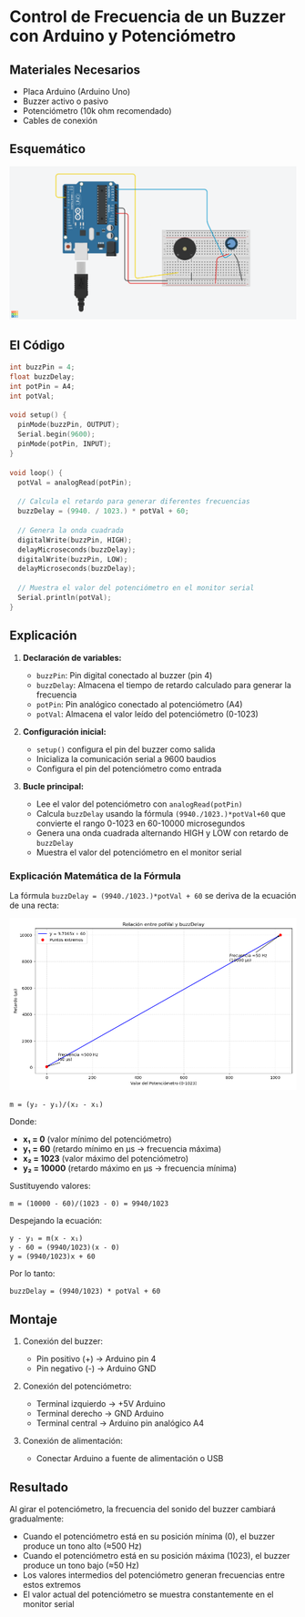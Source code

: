 # Control de Frecuencia de un Buzzer con Arduino y Potenciómetro

## Materiales Necesarios
- Placa Arduino (Arduino Uno)
- Buzzer activo o pasivo
- Potenciómetro (10k ohm recomendado)
- Cables de conexión

## Esquemático
![](../src/Practics/pasive_buzzer.png)

## El Código

```cpp
int buzzPin = 4;
float buzzDelay;
int potPin = A4;
int potVal;

void setup() {
  pinMode(buzzPin, OUTPUT);
  Serial.begin(9600);
  pinMode(potPin, INPUT);
}

void loop() {
  potVal = analogRead(potPin);
  
  // Calcula el retardo para generar diferentes frecuencias
  buzzDelay = (9940. / 1023.) * potVal + 60;
  
  // Genera la onda cuadrada
  digitalWrite(buzzPin, HIGH);
  delayMicroseconds(buzzDelay);
  digitalWrite(buzzPin, LOW);
  delayMicroseconds(buzzDelay);

  // Muestra el valor del potenciómetro en el monitor serial
  Serial.println(potVal);
}
```

## Explicación



1. **Declaración de variables:**
   - `buzzPin`: Pin digital conectado al buzzer (pin 4)
   - `buzzDelay`: Almacena el tiempo de retardo calculado para generar la frecuencia
   - `potPin`: Pin analógico conectado al potenciómetro (A4)
   - `potVal`: Almacena el valor leído del potenciómetro (0-1023)

2. **Configuración inicial:**
   - `setup()` configura el pin del buzzer como salida
   - Inicializa la comunicación serial a 9600 baudios
   - Configura el pin del potenciómetro como entrada

3. **Bucle principal:**
   - Lee el valor del potenciómetro con `analogRead(potPin)`
   - Calcula `buzzDelay` usando la fórmula `(9940./1023.)*potVal+60` que convierte el rango 0-1023 en 60-10000 microsegundos
   - Genera una onda cuadrada alternando HIGH y LOW con retardo de `buzzDelay`
   - Muestra el valor del potenciómetro en el monitor serial

### Explicación Matemática de la Fórmula
La fórmula `buzzDelay = (9940./1023.)*potVal + 60` se deriva de la ecuación de una recta:

![](../src/Practics/grafica_pendiente.png)


```
m = (y₂ - y₁)/(x₂ - x₁)
```

Donde:
- **x₁ = 0** (valor mínimo del potenciómetro)
- **y₁ = 60** (retardo mínimo en µs → frecuencia máxima)
- **x₂ = 1023** (valor máximo del potenciómetro)
- **y₂ = 10000** (retardo máximo en µs → frecuencia mínima)

Sustituyendo valores:
```
m = (10000 - 60)/(1023 - 0) = 9940/1023
```

Despejando la ecuación:
```
y - y₁ = m(x - x₁)
y - 60 = (9940/1023)(x - 0)
y = (9940/1023)x + 60
```

Por lo tanto:
```
buzzDelay = (9940/1023) * potVal + 60
```



## Montaje
1. Conexión del buzzer:
   - Pin positivo (+) → Arduino pin 4
   - Pin negativo (-) → Arduino GND

2. Conexión del potenciómetro:
   - Terminal izquierdo → +5V Arduino
   - Terminal derecho → GND Arduino
   - Terminal central → Arduino pin analógico A4

3. Conexión de alimentación:
   - Conectar Arduino a fuente de alimentación o USB

## Resultado
Al girar el potenciómetro, la frecuencia del sonido del buzzer cambiará gradualmente:
- Cuando el potenciómetro está en su posición mínima (0), el buzzer produce un tono alto (≈500 Hz)
- Cuando el potenciómetro está en su posición máxima (1023), el buzzer produce un tono bajo (≈50 Hz)
- Los valores intermedios del potenciómetro generan frecuencias entre estos extremos
- El valor actual del potenciómetro se muestra constantemente en el monitor serial